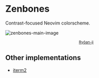 # Zenbones

Contrast-focused Neovim colorscheme.

![zenbones-main-image](https://user-images.githubusercontent.com/7200153/130729543-7695dc62-0fd0-4d29-9e33-29c11756cc6f.jpg)

<p align="center">
  <small><a href="https://en.wikipedia.org/wiki/Ry%C5%8Dan-ji">Ryōan-ji</a></small>
</p>

## Other implementations

- [iterm2](https://github.com/mcchrish/zenbones-iterm)
